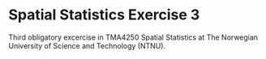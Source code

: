 # Spatial Statistics Exercise 3

Third obligatory excercise in TMA4250 Spatial Statistics at The Norwegian University of Science and Technology (NTNU).
